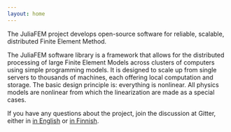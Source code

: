 ```yaml
---
layout: home
---
```


The JuliaFEM project develops open-source software for reliable, scalable,
distributed Finite Element Method.

The JuliaFEM software library is a framework that allows for the distributed
processing of large Finite Element Models across clusters of computers using
simple programming models. It is designed to scale up from single servers to 
thousands of machines, each offering local computation and storage. The basic 
design principle is: everything is nonlinear. All physics models are nonlinear 
from which the linearization are made as a special cases. 

If you have any questions about the project, join the discussion at Gitter,
either in [in English](https://gitter.im/JuliaFEM/JuliaFEM.jl) or 
[in Finnish](https://gitter.im/JuliaFEM/Suomeksi).
